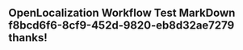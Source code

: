 <properties
ms.topic="hero-topic1"
ms.test1="hero-topic"
ms.test2="test"/>

## OpenLocalization Workflow Test MarkDown f8bcd6f6-8cf9-452d-9820-eb8d32ae7279 thanks!
